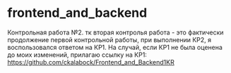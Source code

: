 # frontend_and_backend
Контрольная работа №2. тк вторая контролья работа - это фактически продолжение первой контрольной работы, при выполнении КР2, я воспользовался ответом на КР1. На случай, если КР1 не была оценена до моих изменений, прилагаю ссылку на КР1: https://github.com/ckalabock/Frontend_and_Backend1KR
